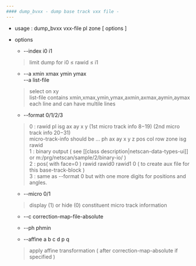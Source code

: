 ```yaml
---
#### dump_bvxx - dump base track vxx file -
---
```


+ usage : dump_bvxx vxx-file pl zone [ options ]
+ options
  - --index i0 i1
  > limit dump for i0 &le; rawid &le; i1  

  - --a xmin xmax ymin ymax  
    --a list-file
  > select on xy  
  > list-file contains xmin,xmax,ymin,ymax,axmin,axmax,aymin,aymax each line and can have multile lines  

  - --format 0/1/2/3
  > 0 : rawid pl isg ax ay x y (1st micro track info $8-$19) (2nd micro track info $20-$31)  
  >     micro-track-info should be ... ph ax ay x y z pos col row zone isg rawid  
  > 1 : binary output  ( see [[class description|netscan-data-types-ui]] or m:/prg/netscan/sample/2/binary-io/ )  
  > 2 : pos( with face=0 ) rawid rawid0 rawid1 0 ( to create aux file for this base-track-block )  
  > 3 : same as --format 0 but with one more digits for positions and angles.  

  - --micro 0/1
  > display (1) or hide (0) constituent micro track information  

  - --c correction-map-file-absolute
  - --ph phmin

  - --affine a b c d p q
  > apply affine transformation ( after correction-map-absolute if specified )  

